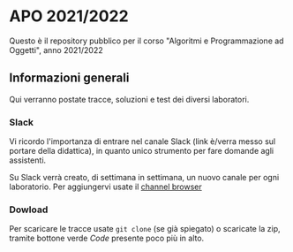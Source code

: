 # APO 2021/2022
Questo è il repository pubblico per il corso "Algoritmi e Programmazione ad Oggetti", anno 2021/2022

## Informazioni generali
Qui verranno postate tracce, soluzioni e test dei diversi laboratori.

### Slack
Vi ricordo l'importanza di entrare nel canale Slack (link è/verra messo sul portare della didattica), in quanto unico strumento per fare domande agli assistenti. 

Su Slack verrà creato, di settimana in settimana, un nuovo canale per ogni laboratorio. Per aggiungervi usate il [channel browser](https://slack.com/intl/it-it/help/articles/205239967-Entrare-in-un-canale)

### Dowload
Per scaricare le tracce usate ```git clone``` (se già spiegato) o scaricate la zip, tramite bottone verde *Code* presente poco più in alto.



